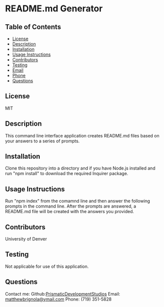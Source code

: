 
# README.md Generator
    
## Table of Contents
* [License](#license)
* [Description](#description)
* [Installation](#installation)
* [Usage Instructions](#usage)
* [Contributors](#contributors)
* [Testing](#testing)
* [Email](#email)
* [Phone](#phone)
* [Questions](#questions)
## License
MIT
## Description
This command line interface application creates README.md files based on your answers to a series of prompts.
## Installation 
Clone this repository into a directory and if you have Node.js installed and run "npm install" to download the required Inquirer package.
## Usage Instructions
Run "npm index" from the comamnd line and then answer the following prompts in the command line. After the prompts are answered, a README.md file will be created with the answers you provided.
## Contributors
University of Denver
## Testing
Not applicable for use of this application.
## Questions
Contact me:
Github:[PrismaticDevelopmentStudios](https://github.com/PrismaticDevelopmentStudios)
Email: matthewbrignola@ymail.com
Phone: (719) 351-5828
    